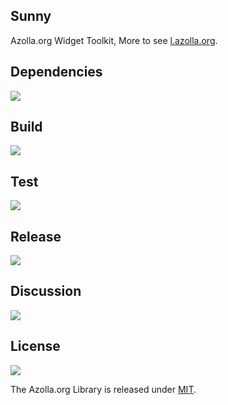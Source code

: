 ## Sunny
Azolla.org Widget Toolkit, More to see [l.azolla.org][].

## Dependencies
[![][versioneye img]][versioneye]

## Build
[![][travis img]][travis]

## Test
[![][coverage img]][coverage]

## Release
[![][mavenbadge img]][mavenbadge]

## Discussion
[![][gitter img]][gitter]

## License
[![][license img]][license]

The Azolla.org Library is released under [MIT][].



[l.azolla.org]: http://l.azolla.org/


[versioneye]:https://www.versioneye.com/user/projects/55d49427265ff6001c0011d4
[versioneye img]:https://www.versioneye.com/user/projects/55d49427265ff6001c0011d4/badge.svg


[travis]:https://travis-ci.org/Azollas/org.azolla.l.sunny
[travis img]:https://secure.travis-ci.org/Azollas/org.azolla.l.sunny.png


[coverage]:https://codecov.io/github/Azollas/org.azolla.l.sunny?branch=mirror
[coverage img]:https://codecov.io/github/Azollas/org.azolla.l.sunny/coverage.svg?branch=mirror
[saucelabs]:https://saucelabs.com/u/Azollas
[saucelabs img]:https://saucelabs.com/browser-matrix/Azollas.svg


[mavenbadge]:http://search.maven.org/#search%7Cga%7C1%7Cg%3A%22org.azolla.l%22%20AND%20a%3A%22org.azolla.l.sunny%22
[mavenbadge img]:https://maven-badges.herokuapp.com/maven-central/org.azolla.l/org.azolla.l.sunny/badge.svg


[gitter]:https://gitter.im/Azollas/org.azolla.l.sunny?utm_source=badge&utm_medium=badge&utm_campaign=pr-badge
[gitter img]:https://badges.gitter.im/Join%20Chat.svg


[MIT]: https://opensource.org/licenses/MIT
[license]:LICENSE
[license img]:https://img.shields.io/badge/License-MIT-blue.svg
